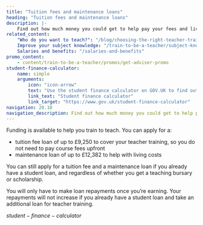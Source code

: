 ```yaml
---
title: "Tuition fees and maintenance loans"
heading: "Tuition fees and maintenance loans"
description: |-
    Find out how much money you could get to help pay your fees and living expenses while you train.
related_content:
    "Who do you want to teach?": "/blog/choosing-the-right-teacher-training-course-provider"
    Improve your subject knowledge: "/train-to-be-a-teacher/subject-knowledge-enhancement"
    Salaries and benefits: "/salaries-and-benefits"
promo_content:
    - content/train-to-be-a-teacher/promos/get-adviser-promo
student-finance-calculator:
    name: simple
    arguments:
        icon: "icon-arrow"
        text: "Use the student finance calculator on GOV.UK to find out how much funding you can get."
        link_text: "Student finance calculator"
        link_target: "https://www.gov.uk/student-finance-calculator"
navigation: 20.10
navigation_description: Find out how much money you could get to help pay your fees and living expenses while you train.
---
```


Funding is available to help you train to teach. You can apply for a:

- tuition fee loan of up to £9,250 to cover your teacher training, so you do not need to pay course fees upfront
- maintenance loan of up to £12,382 to help with living costs

You can still apply for a tuition fee and a maintenance loan if you already have a student loan, and regardless of whether you get a teaching bursary or scholarship.

You will only have to make loan repayments once you’re earning. Your repayments will not increase if you already have a student loan and take an additional loan for teacher training.

$student-finance-calculator$
